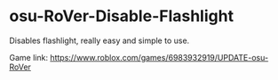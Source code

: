 # osu-RoVer-Disable-Flashlight
Disables flashlight, really easy and simple to use. 

Game link: https://www.roblox.com/games/6983932919/UPDATE-osu-RoVer
